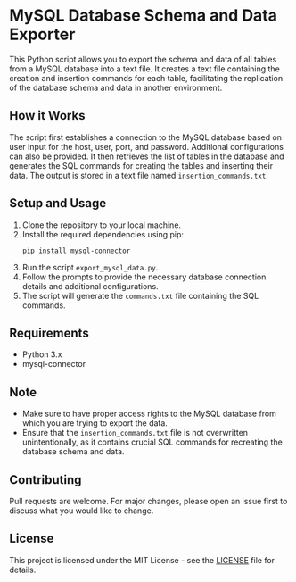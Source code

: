 # MySQL Database Schema and Data Exporter

This Python script allows you to export the schema and data of all tables from a MySQL database into a text file. It creates a text file containing the creation and insertion commands for each table, facilitating the replication of the database schema and data in another environment.

## How it Works

The script first establishes a connection to the MySQL database based on user input for the host, user, port, and password. Additional configurations can also be provided. It then retrieves the list of tables in the database and generates the SQL commands for creating the tables and inserting their data. The output is stored in a text file named `insertion_commands.txt`.

## Setup and Usage

1. Clone the repository to your local machine.
2. Install the required dependencies using pip:
    ```
    pip install mysql-connector
    ```
3. Run the script `export_mysql_data.py`.
4. Follow the prompts to provide the necessary database connection details and additional configurations.
5. The script will generate the `commands.txt` file containing the SQL commands.

## Requirements

- Python 3.x
- mysql-connector

## Note

- Make sure to have proper access rights to the MySQL database from which you are trying to export the data.
- Ensure that the `insertion_commands.txt` file is not overwritten unintentionally, as it contains crucial SQL commands for recreating the database schema and data.

## Contributing

Pull requests are welcome. For major changes, please open an issue first to discuss what you would like to change.

## License

This project is licensed under the MIT License - see the [LICENSE](LICENSE) file for details.
